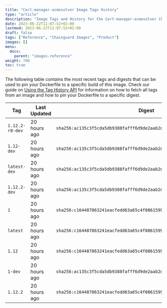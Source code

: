 ```yaml
---
title: "Cert-manager-acmesolver Image Tags History"
type: "article"
description: "Image Tags and History for the Cert-manager-acmesolver Chainguard Image"
date: 2023-06-22T11:07:52+02:00
lastmod: 2023-06-22T11:07:52+02:00
draft: false
tags: ["Reference", "Chainguard Images", "Product"]
images: []
menu:
  docs:
    parent: "images-reference"
weight: 700
toc: true
---
```


The following table contains the most recent tags and digests that can be used to pin your Dockerfile to a specific build of this image. Check our guide on [Using the Tag History API](/chainguard/chainguard-images/using-the-tag-history-api/) for information on how to fetch all tags from an image and how to pin your Dockerfile to a specific digest.

| Tag             | Last Updated | Digest                                                                    |
|-----------------|--------------|---------------------------------------------------------------------------|
| `1.12.2-r0-dev` | 20 hours ago | `sha256:ac135c3f5cda5db9388fafff6d9de2aab2df9f51821fd876848e3d0719930220` |
| `1.12-dev`      | 20 hours ago | `sha256:ac135c3f5cda5db9388fafff6d9de2aab2df9f51821fd876848e3d0719930220` |
| `latest-dev`    | 20 hours ago | `sha256:ac135c3f5cda5db9388fafff6d9de2aab2df9f51821fd876848e3d0719930220` |
| `1.12.2-dev`    | 20 hours ago | `sha256:ac135c3f5cda5db9388fafff6d9de2aab2df9f51821fd876848e3d0719930220` |
| `1`             | 20 hours ago | `sha256:c164487863241eacfedd63a65c4f086159932fc0709ac66c14a258ba3190fe56` |
| `latest`        | 20 hours ago | `sha256:c164487863241eacfedd63a65c4f086159932fc0709ac66c14a258ba3190fe56` |
| `1.12`          | 20 hours ago | `sha256:c164487863241eacfedd63a65c4f086159932fc0709ac66c14a258ba3190fe56` |
| `1-dev`         | 20 hours ago | `sha256:ac135c3f5cda5db9388fafff6d9de2aab2df9f51821fd876848e3d0719930220` |
| `1.12.2`        | 20 hours ago | `sha256:c164487863241eacfedd63a65c4f086159932fc0709ac66c14a258ba3190fe56` |
